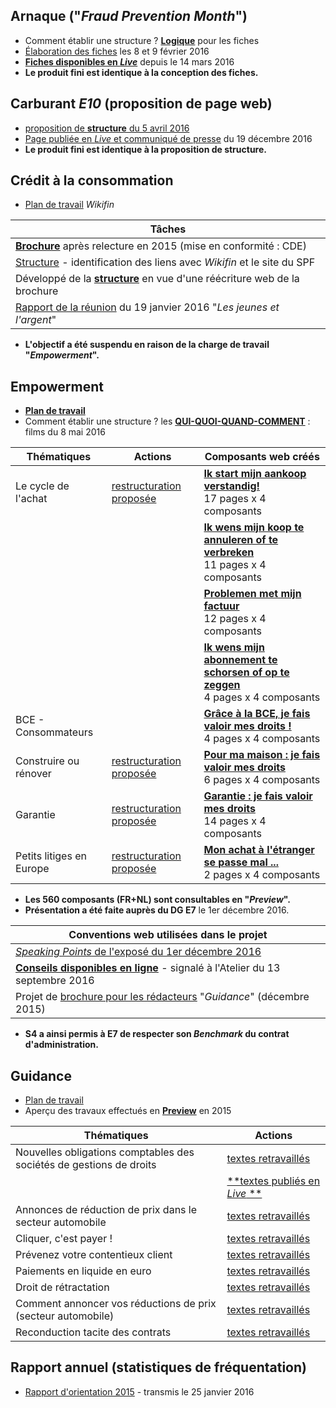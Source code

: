 ## Arnaque ("*Fraud Prevention Month*")

* Comment établir une structure ? [**Logique**](Mail_20151218.pdf) pour les fiches
* [&Eacute;laboration des fiches](Contents_Fiches_FPM.pdf) les 8 et 9 février 2016
* [**Fiches disponibles en *Live***](http://economie.fgov.be/fr/modules/publications/general/stop_aux_arnaques_.jsp) depuis le 14 mars 2016
* **Le produit fini est identique à la conception des fiches.**

## Carburant *E10* (proposition de page web)

* [proposition de **structure** du 5 avril 2016](Prop_web_E10.pdf)
* [Page publiée en *Live* et communiqué de presse](http://economie.fgov.be/fr/modules/pressrelease/s4/20161219_95e10.jsp?referer=tcm:326-281608-64) du 19 décembre 2016
* **Le produit fini est identique à la proposition de structure.**

## Crédit à la consommation

* [Plan de travail](https://sites.google.com/site/rdwebprep/home/wikifin) *Wikifin*

| Tâches |
| --- |
| [**Brochure**](http://economie.fgov.be/fr/binaries/Le_credit_a_la_consommation_tcm326-221772.pdf) après relecture en 2015 (mise en conformité : CDE) |
| [Structure](Map.png) - identification des liens avec *Wikifin* et le site du SPF |
| Développé de la [**structure**](CCom_Develop.pdf) en vue d'une réécriture web de la brochure |
| [Rapport de la réunion](Rapport_Meeting_20160119.pdf) du 19 janvier 2016 "*Les jeunes et l'argent*" |

* **L'objectif a été suspendu en raison de la charge de travail "*Empowerment*".**

## Empowerment

* [**Plan de travail**](https://sites.google.com/site/rdwebprep/home/empowerment)
* Comment établir une structure ? les [**QUI-QUOI-QUAND-COMMENT**](Movies.zip) : films du 8 mai 2016

| Thématiques | Actions | Composants web créés |
| --- | --- | --- |
| Le cycle de l'achat | [restructuration proposée](https://sites.google.com/site/rdwebprep/work/level_1/level_e1-cycle-de-l-achat) | [**Ik start mijn aankoop verstandig!**](https://github.com/bobjr-1/rdwebprep/wiki/Ik-start-mijn-aankoop-verstandig)<br>17 pages x 4 composants |
| &nbsp; | &nbsp; | [**Ik wens mijn koop te annuleren of te verbreken**](https://github.com/bobjr-1/rdwebprep/wiki/Ik-wens-de-koop-te-annuleren-of-te-verbreken)<br>11 pages x 4 composants |
| &nbsp; | &nbsp; | [**Problemen met mijn factuur**](https://github.com/bobjr-1/rdwebprep/wiki/Problemen-met-mijn-factuur)<br>12 pages x 4 composants |
| &nbsp; | &nbsp; | [**Ik wens mijn abonnement te schorsen of op te zeggen**](https://github.com/bobjr-1/rdwebprep/wiki/Ik-wens-mijn-abonnement-te-schorsen-of-op-te-zeggen)<br>4 pages x 4 composants |
| BCE - Consommateurs | &nbsp; | [**Grâce à la BCE, je fais valoir mes droits !**](https://github.com/bobjr-1/rdwebprep/wiki/Home---BCE)<br>4 pages x 4 composants |
| Construire ou rénover | [restructuration proposée](https://sites.google.com/site/rdwebprep/level-e5-construction) | [**Pour ma maison : je fais valoir mes droits**](https://github.com/bobjr-1/rdwebprep/wiki/Home---Construction)<br>6 pages x 4 composants |
| Garantie | [restructuration proposée](https://sites.google.com/site/rdwebprep/work/level_1/level_e6) | [**Garantie : je fais valoir mes droits**](https://github.com/bobjr-1/rdwebprep/wiki/Home---Garantie)<br>14 pages x 4 composants |
| Petits litiges en Europe | [restructuration proposée](https://sites.google.com/site/rdwebprep/level-e7-litiges-en-europe) | [**Mon achat à l'étranger se passe mal ...**](https://github.com/bobjr-1/rdwebprep/wiki/Home---Europe)<br>2 pages x 4 composants |

* **Les 560 composants (FR+NL) sont consultables en "*Preview*".**
* **Présentation a été faite auprès du DG E7** le 1er décembre 2016.

| Conventions web utilisées dans le projet |
| --- |
| [*Speaking Points* de l'exposé du 1er décembre 2016](C:\Users\RDumoulin\Documents\GitHub\rdwebprep\Conventions_web_Empowerment_2016.html) |
| [**Conseils disponibles en ligne**](https://github.com/bobjr-1/rdwebprep/wiki/Conseils-de-r%C3%A9daction) - signalé à l'Atelier du 13 septembre 2016 |
| Projet de [brochure pour les rédacteurs](Guidance_Conseils.pdf) "*Guidance*" (décembre 2015) |

* **S4 a ainsi permis à E7 de respecter son *Benchmark* du contrat d'administration.**

## Guidance

* [Plan de travail](https://sites.google.com/site/rdwebprep/home/guidance)
* Aperçu des travaux effectués en [**Preview**](Preview_Guidance.pdf) en 2015

| Thématiques | Actions |
| --- | --- |
| Nouvelles obligations comptables des sociétés de gestions de droits | [textes retravaillés](https://sites.google.com/site/rdwebprep/work/level_1/02) |
| &nbsp; | [**textes publiés en *Live* **](http://economie.fgov.be/fr/entreprises/Guidance/Societes_de_gestion_de_droits) |
| Annonces de réduction de prix dans le secteur automobile | [textes retravaillés](https://sites.google.com/site/rdwebprep/work/level_1/03) |
| Cliquer, c'est payer ! | [textes retravaillés](https://sites.google.com/site/rdwebprep/work/level_1/04) |
| Prévenez votre contentieux client | [textes retravaillés](https://sites.google.com/site/rdwebprep/work/level_1/07) |
| Paiements en liquide en euro | [textes retravaillés](https://sites.google.com/site/rdwebprep/work/level_1/08) |
| Droit de rétractation | [textes retravaillés](https://sites.google.com/site/rdwebprep/work/level_1/14) |
| Comment annoncer vos réductions de prix (secteur automobile) | [textes retravaillés](https://sites.google.com/site/rdwebprep/work/level_1/15) |
| Reconduction tacite des contrats | [textes retravaillés](https://sites.google.com/site/rdwebprep/work/level_1/16) |

## Rapport annuel (statistiques de fréquentation)

* [Rapport d'orientation 2015](Rapport_annuel_2015.pdf) - transmis le 25 janvier 2016


